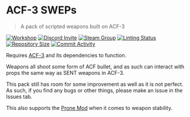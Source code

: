 # ACF-3 SWEPs
> A pack of scripted weapons built on ACF-3

[![Workshop](https://img.shields.io/steam/subscriptions/2923573966?logo=steam&label=Subscriptions&style=flat-square)](https://steamcommunity.com/sharedfiles/filedetails/?id=2923573966)
[![Discord Invite](https://img.shields.io/discord/654142834030542878?label=Chat&style=flat-square)](https://discord.gg/jgdzysxjST)
[![Steam Group](https://img.shields.io/badge/ACF%20Official-Join%20Now!-informational?style=flat-square)](https://steamcommunity.com/groups/officialacf)
[![Linting Status](https://img.shields.io/github/actions/workflow/status/ACF-Team/ACF-3-SWEPs/GLuaLint.yml?branch=master&label=Linter%20Status&style=flat-square)](https://github.com/ACF-Team/ACF-3-SWEPs/actions?query=workflow%3AGLuaLint)
[![Repository Size](https://img.shields.io/github/repo-size/ACF-Team/ACF-3-SWEPs?label=Repository%20Size&style=flat-square)](https://github.com/ACF-Team/ACF-3-SWEPs)
[![Commit Activity](https://img.shields.io/github/commit-activity/m/ACF-Team/ACF-3-SWEPs?label=Commit%20Activity&style=flat-square)](https://github.com/ACF-Team/ACF-3-SWEPs/graphs/commit-activity)

Requires [ACF-3](https://github.com/ACF-Team/ACF-3) and its dependencies to function.

Weapons all shoot some form of ACF bullet, and as such can interact with props the same way as SENT weapons in ACF-3.

This pack still has room for some improvement as well as it is not perfect.
As such, if you find any bugs or other things, please make an issue in the Issues tab.

This also supports the [Prone Mod](https://steamcommunity.com/sharedfiles/filedetails/?id=1100368137) when it comes to weapon stability.
